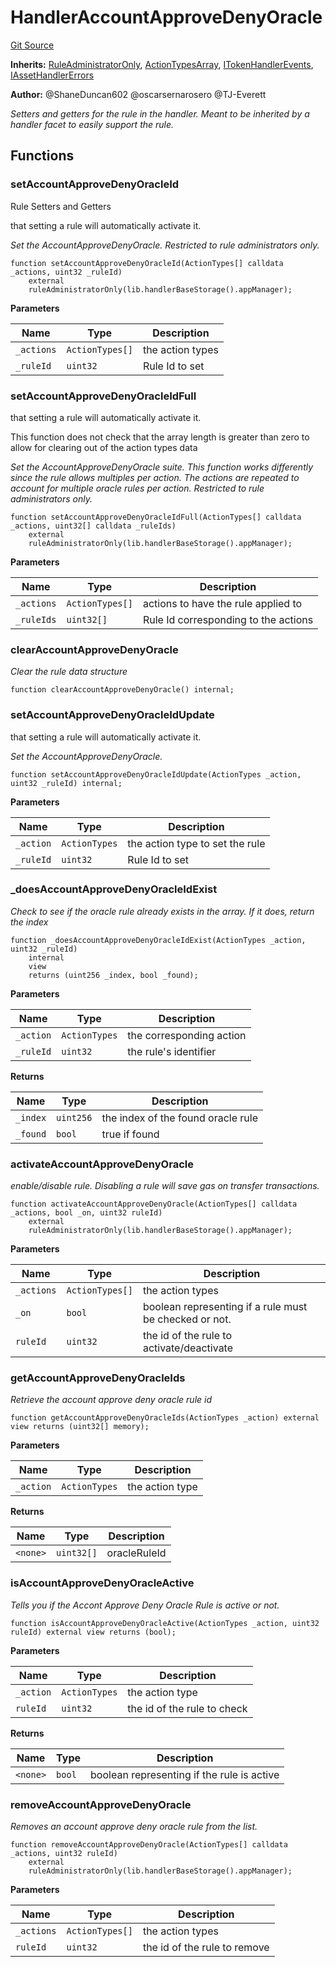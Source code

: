 # HandlerAccountApproveDenyOracle
[Git Source](https://github.com/thrackle-io/tron/blob/50727ee9211084f05b8690e3435981873338f44e/src/client/token/handler/ruleContracts/HandlerAccountApproveDenyOracle.sol)

**Inherits:**
[RuleAdministratorOnly](/src/protocol/economic/RuleAdministratorOnly.sol/contract.RuleAdministratorOnly.md), [ActionTypesArray](/src/client/common/ActionTypesArray.sol/contract.ActionTypesArray.md), [ITokenHandlerEvents](/src/common/IEvents.sol/interface.ITokenHandlerEvents.md), [IAssetHandlerErrors](/src/common/IErrors.sol/interface.IAssetHandlerErrors.md)

**Author:**
@ShaneDuncan602 @oscarsernarosero @TJ-Everett

*Setters and getters for the rule in the handler. Meant to be inherited by a handler
facet to easily support the rule.*


## Functions
### setAccountApproveDenyOracleId

Rule Setters and Getters

that setting a rule will automatically activate it.

*Set the AccountApproveDenyOracle. Restricted to rule administrators only.*


```solidity
function setAccountApproveDenyOracleId(ActionTypes[] calldata _actions, uint32 _ruleId)
    external
    ruleAdministratorOnly(lib.handlerBaseStorage().appManager);
```
**Parameters**

|Name|Type|Description|
|----|----|-----------|
|`_actions`|`ActionTypes[]`|the action types|
|`_ruleId`|`uint32`|Rule Id to set|


### setAccountApproveDenyOracleIdFull

that setting a rule will automatically activate it.

This function does not check that the array length is greater than zero to allow for clearing out of the action types data

*Set the AccountApproveDenyOracle suite. This function works differently since the rule allows multiples per action. The actions are repeated to account for multiple oracle rules per action. Restricted to rule administrators only.*


```solidity
function setAccountApproveDenyOracleIdFull(ActionTypes[] calldata _actions, uint32[] calldata _ruleIds)
    external
    ruleAdministratorOnly(lib.handlerBaseStorage().appManager);
```
**Parameters**

|Name|Type|Description|
|----|----|-----------|
|`_actions`|`ActionTypes[]`|actions to have the rule applied to|
|`_ruleIds`|`uint32[]`|Rule Id corresponding to the actions|


### clearAccountApproveDenyOracle

*Clear the rule data structure*


```solidity
function clearAccountApproveDenyOracle() internal;
```

### setAccountApproveDenyOracleIdUpdate

that setting a rule will automatically activate it.

*Set the AccountApproveDenyOracle.*


```solidity
function setAccountApproveDenyOracleIdUpdate(ActionTypes _action, uint32 _ruleId) internal;
```
**Parameters**

|Name|Type|Description|
|----|----|-----------|
|`_action`|`ActionTypes`|the action type to set the rule|
|`_ruleId`|`uint32`|Rule Id to set|


### _doesAccountApproveDenyOracleIdExist

*Check to see if the oracle rule already exists in the array. If it does, return the index*


```solidity
function _doesAccountApproveDenyOracleIdExist(ActionTypes _action, uint32 _ruleId)
    internal
    view
    returns (uint256 _index, bool _found);
```
**Parameters**

|Name|Type|Description|
|----|----|-----------|
|`_action`|`ActionTypes`|the corresponding action|
|`_ruleId`|`uint32`|the rule's identifier|

**Returns**

|Name|Type|Description|
|----|----|-----------|
|`_index`|`uint256`|the index of the found oracle rule|
|`_found`|`bool`|true if found|


### activateAccountApproveDenyOracle

*enable/disable rule. Disabling a rule will save gas on transfer transactions.*


```solidity
function activateAccountApproveDenyOracle(ActionTypes[] calldata _actions, bool _on, uint32 ruleId)
    external
    ruleAdministratorOnly(lib.handlerBaseStorage().appManager);
```
**Parameters**

|Name|Type|Description|
|----|----|-----------|
|`_actions`|`ActionTypes[]`|the action types|
|`_on`|`bool`|boolean representing if a rule must be checked or not.|
|`ruleId`|`uint32`|the id of the rule to activate/deactivate|


### getAccountApproveDenyOracleIds

*Retrieve the account approve deny oracle rule id*


```solidity
function getAccountApproveDenyOracleIds(ActionTypes _action) external view returns (uint32[] memory);
```
**Parameters**

|Name|Type|Description|
|----|----|-----------|
|`_action`|`ActionTypes`|the action type|

**Returns**

|Name|Type|Description|
|----|----|-----------|
|`<none>`|`uint32[]`|oracleRuleId|


### isAccountApproveDenyOracleActive

*Tells you if the Accont Approve Deny Oracle Rule is active or not.*


```solidity
function isAccountApproveDenyOracleActive(ActionTypes _action, uint32 ruleId) external view returns (bool);
```
**Parameters**

|Name|Type|Description|
|----|----|-----------|
|`_action`|`ActionTypes`|the action type|
|`ruleId`|`uint32`|the id of the rule to check|

**Returns**

|Name|Type|Description|
|----|----|-----------|
|`<none>`|`bool`|boolean representing if the rule is active|


### removeAccountApproveDenyOracle

*Removes an account approve deny oracle rule from the list.*


```solidity
function removeAccountApproveDenyOracle(ActionTypes[] calldata _actions, uint32 ruleId)
    external
    ruleAdministratorOnly(lib.handlerBaseStorage().appManager);
```
**Parameters**

|Name|Type|Description|
|----|----|-----------|
|`_actions`|`ActionTypes[]`|the action types|
|`ruleId`|`uint32`|the id of the rule to remove|


